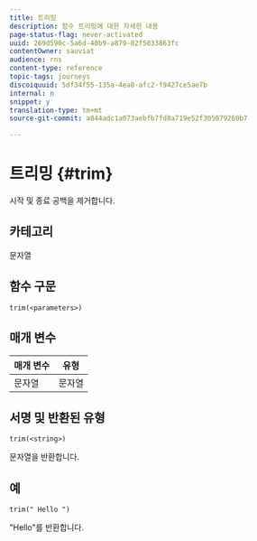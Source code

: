 ```yaml
---
title: 트리밍
description: 함수 트리밍에 대한 자세한 내용
page-status-flag: never-activated
uuid: 269d590c-5a6d-40b9-a879-02f5033863fc
contentOwner: sauviat
audience: rns
content-type: reference
topic-tags: journeys
discoiquuid: 5df34f55-135a-4ea8-afc2-f9427ce5ae7b
internal: n
snippet: y
translation-type: tm+mt
source-git-commit: a844adc1a073aebfb7fd8a719e52f305079260b7

---
```



# 트리밍 {#trim}

시작 및 종료 공백을 제거합니다.

## 카테고리

문자열

## 함수 구문

`trim(<parameters>)`

## 매개 변수

| 매개 변수 | 유형 |
|-----------|------------------|
| 문자열 | 문자열 |

## 서명 및 반환된 유형

`trim(<string>)`

문자열을 반환합니다.

## 예

`trim(" Hello ")`

&quot;Hello&quot;를 반환합니다.
